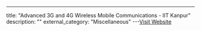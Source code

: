 ---
title: "Advanced 3G and 4G Wireless Mobile Communications - IIT Kanpur"
description: ""
external_category: "Miscellaneous"
---[Visit Website](https://nptel.ac.in/courses/117104099/)

